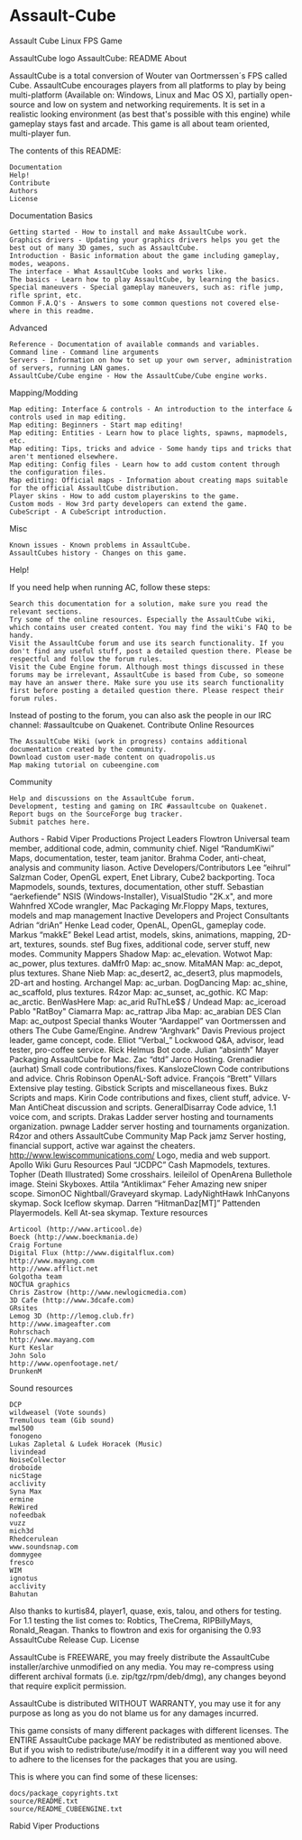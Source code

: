Assault-Cube
============

Assault Cube Linux FPS Game

AssaultCube logo
AssaultCube: README
About

AssaultCube is a total conversion of Wouter van Oortmerssen´s FPS called Cube. AssaultCube encourages players from all platforms to play by being multi-platform (Available on: Windows, Linux and Mac OS X), partially open-source and low on system and networking requirements. It is set in a realistic looking environment (as best that's possible with this engine) while gameplay stays fast and arcade. This game is all about team oriented, multi-player fun.

The contents of this README:

    Documentation
    Help!
    Contribute
    Authors
    License

Documentation
Basics

    Getting started - How to install and make AssaultCube work.
    Graphics drivers - Updating your graphics drivers helps you get the best out of many 3D games, such as AssaultCube.
    Introduction - Basic information about the game including gameplay, modes, weapons.
    The interface - What AssaultCube looks and works like.
    The basics - Learn how to play AssaultCube, by learning the basics.
    Special maneuvers - Special gameplay maneuvers, such as: rifle jump, rifle sprint, etc.
    Common F.A.Q's - Answers to some common questions not covered else-where in this readme.

Advanced

    Reference - Documentation of available commands and variables.
    Command line - Command line arguments
    Servers - Information on how to set up your own server, administration of servers, running LAN games.
    AssaultCube/Cube engine - How the AssaultCube/Cube engine works.

Mapping/Modding

    Map editing: Interface & controls - An introduction to the interface & controls used in map editing.
    Map editing: Beginners - Start map editing!
    Map editing: Entities - Learn how to place lights, spawns, mapmodels, etc.
    Map editing: Tips, tricks and advice - Some handy tips and tricks that aren't mentioned elsewhere.
    Map editing: Config files - Learn how to add custom content through the configuration files.
    Map editing: Official maps - Information about creating maps suitable for the official AssaultCube distribution.
    Player skins - How to add custom playerskins to the game.
    Custom mods - How 3rd party developers can extend the game.
    CubeScript - A CubeScript introduction.

Misc

    Known issues - Known problems in AssaultCube.
    AssaultCubes history - Changes on this game.

Help!

If you need help when running AC, follow these steps:

    Search this documentation for a solution, make sure you read the relevant sections.
    Try some of the online resources. Especially the AssaultCube wiki, which contains user created content. You may find the wiki's FAQ to be handy.
    Visit the AssaultCube forum and use its search functionality. If you don't find any useful stuff, post a detailed question there. Please be respectful and follow the forum rules.
    Visit the Cube Engine forum. Although most things discussed in these forums may be irrelevant, AssaultCube is based from Cube, so someone may have an answer there. Make sure you use its search functionality first before posting a detailed question there. Please respect their forum rules.

Instead of posting to the forum, you can also ask the people in our IRC channel: #assaultcube on Quakenet.
Contribute
Online Resources

    The AssaultCube Wiki (work in progress) contains additional documentation created by the community.
    Download custom user-made content on quadropolis.us
    Map making tutorial on cubeengine.com

Community

    Help and discussions on the AssaultCube forum.
    Development, testing and gaming on IRC #assaultcube on Quakenet.
    Report bugs on the SourceForge bug tracker.
    Submit patches here.

Authors - Rabid Viper Productions
Project Leaders
Flowtron 	Universal team member, additional code, admin, community chief.
Nigel “RandumKiwi” 	Maps, documentation, tester, team janitor.
Brahma 	Coder, anti-cheat, analysis and community liason.
Active Developers/Contributors
Lee “eihrul” Salzman 	Coder, OpenGL expert, Enet Library, Cube2 backporting.
Toca 	Mapmodels, sounds, textures, documentation, other stuff.
Sebastian “aerkefiende” 	NSIS (Windows-Installer), VisualStudio "2K.x", and more
Wahnfred 	XCode wrangler, Mac Packaging
Mr.Floppy 	Maps, textures, models and map management
Inactive Developers and Project Consultants
Adrian “driAn” Henke 	Lead coder, OpenAL, OpenGL, gameplay code.
Markus “makkE” Bekel 	Lead artist, models, skins, animations, mapping, 2D-art, textures, sounds.
stef 	Bug fixes, additional code, server stuff, new modes.
Community Mappers
Shadow 	Map: ac_elevation.
Wotwot 	Map: ac_power, plus textures.
daMfr0 	Map: ac_snow.
MitaMAN 	Map: ac_depot, plus textures.
Shane Nieb 	Map: ac_desert2, ac_desert3, plus mapmodels, 2D-art and hosting.
Archangel 	Map: ac_urban.
DogDancing 	Map: ac_shine, ac_scaffold, plus textures.
R4zor 	Map: ac_sunset, ac_gothic.
KC 	Map: ac_arctic.
BenWasHere 	Map: ac_arid
RuThLe$$ / Undead 	Map: ac_iceroad
Pablo "RatBoy" Ciamarra 	Map: ac_rattrap
Jiba 	Map: ac_arabian
DES Clan 	Map: ac_outpost
Special thanks
Wouter “Aardappel” van Oortmerssen and others 	The Cube Game/Engine.
Andrew “Arghvark” Davis 	Previous project leader, game concept, code.
Elliot “Verbal_” Lockwood 	Q&A, advisor, lead tester, pro-coffee service.
Rick Helmus 	Bot code.
Julian “absinth” Mayer 	Packaging AssaultCube for Mac.
Zac “dtd” Jarco 	Hosting.
Grenadier (aurhat) 	Small code contributions/fixes.
KanslozeClown 	Code contributions and advice.
Chris Robinson 	OpenAL-Soft advice.
François “Brett” Villars 	Extensive play testing.
Gibstick 	Scripts and miscellaneous fixes.
Bukz 	Scripts and maps.
Kirin 	Code contributions and fixes, client stuff, advice.
V-Man 	AntiCheat discussion and scripts.
GeneralDisarray 	Code advice, 1.1 voice com, and scripts.
Drakas 	Ladder server hosting and tournaments organization.
pwnage 	Ladder server hosting and tournaments organization.
R4zor and others 	AssaultCube Community Map Pack
jamz 	Server hosting, financial support, active war against the cheaters.
http://www.lewiscommunications.com/ 	Logo, media and web support.
Apollo 	Wiki Guru
Resources
Paul “JCDPC” Cash 	Mapmodels, textures.
Topher (Death Illustrated) 	Some crosshairs.
leileilol of OpenArena 	Bullethole image.
Steini 	Skyboxes.
Attila “Antiklimax“ Feher 	Amazing new sniper scope.
SimonOC 	Nightball/Graveyard skymap.
LadyNightHawk 	InhCanyons skymap.
Sock 	Iceflow skymap.
Darren “HitmanDaz[MT]” Pattenden 	Playermodels.
Kell 	At-sea skymap.
Texture resources

    Articool (http://www.articool.de)
    Boeck (http://www.boeckmania.de)
    Craig Fortune
    Digital Flux (http://www.digitalflux.com)
    http://www.mayang.com
    http://www.afflict.net
    Golgotha team
    NOCTUA graphics
    Chris Zastrow (http://www.newlogicmedia.com)
    3D Cafe (http://www.3dcafe.com)
    GRsites
    Lemog 3D (http://lemog.club.fr)
    http://www.imageafter.com
    Rohrschach
    http://www.mayang.com
    Kurt Keslar
    John Solo
    http://www.openfootage.net/
    DrunkenM

Sound resources

    DCP
    wildweasel (Vote sounds)
    Tremulous team (Gib sound)
    mwl500
    fonogeno
    Lukas Zapletal & Ludek Horacek (Music)
    livindead
    NoiseCollector
    droboide
    nicStage
    acclivity
    Syna Max
    ermine
    ReWired
    nofeedbak
    vuzz
    mich3d
    Rhedcerulean
    www.soundsnap.com
    dommygee
    fresco
    WIM
    ignotus
    acclivity
    Bahutan

Also thanks to kurtis84, player1, quase, exis, talou, and others for testing. For 1.1 testing the list comes to: Robtics, TheCrema, RIPBillyMays, Ronald_Reagan. Thanks to flowtron and exis for organising the 0.93 AssaultCube Release Cup.
License

AssaultCube is FREEWARE, you may freely distribute the AssaultCube installer/archive unmodified on any media. You may re-compress using different archival formats (i.e. zip/tgz/rpm/deb/dmg), any changes beyond that require explicit permission.

AssaultCube is distributed WITHOUT WARRANTY, you may use it for any purpose as long as you do not blame us for any damages incurred.

This game consists of many different packages with different licenses. The ENTIRE AssaultCube package MAY be redistributed as mentioned above. But if you wish to redistribute/use/modify it in a different way you will need to adhere to the licenses for the packages that you are using.

This is where you can find some of these licenses:

    docs/package_copyrights.txt
    source/README.txt
    source/README_CUBEENGINE.txt

Rabid Viper Productions
